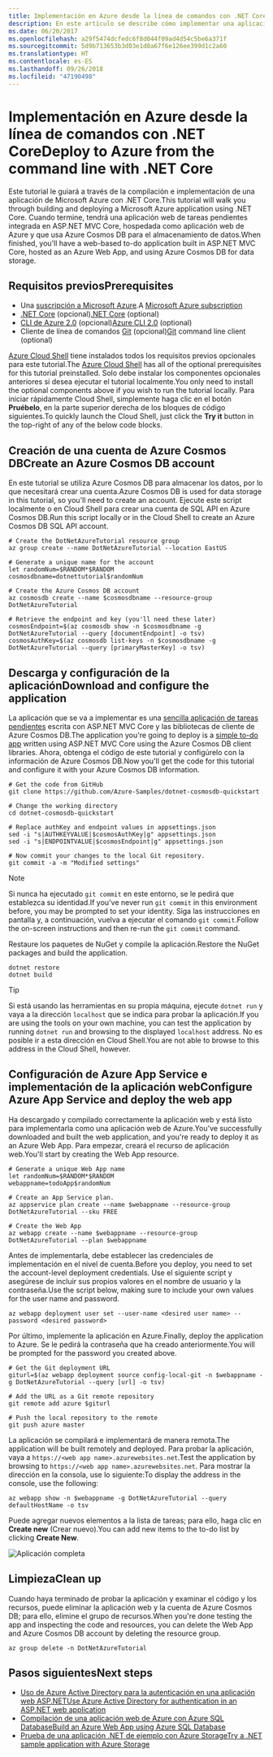 ```yaml
---
title: Implementación en Azure desde la línea de comandos con .NET Core
description: En este artículo se describe cómo implementar una aplicación de ASP.NET Core en Azure App Service mediante herramientas de la línea de comandos.
ms.date: 06/20/2017
ms.openlocfilehash: a29f5474dcfedc6f8d044f09ad4d54c5be6a371f
ms.sourcegitcommit: 5d9b713653b3d03e1d0a67f6e126ee399d1c2a60
ms.translationtype: HT
ms.contentlocale: es-ES
ms.lasthandoff: 09/26/2018
ms.locfileid: "47190498"
---
```

# <a name="deploy-to-azure-from-the-command-line-with-net-core"></a><span data-ttu-id="ac65b-103">Implementación en Azure desde la línea de comandos con .NET Core</span><span class="sxs-lookup"><span data-stu-id="ac65b-103">Deploy to Azure from the command line with .NET Core</span></span>

<span data-ttu-id="ac65b-104">Este tutorial le guiará a través de la compilación e implementación de una aplicación de Microsoft Azure con .NET Core.</span><span class="sxs-lookup"><span data-stu-id="ac65b-104">This tutorial will walk you through building and deploying a Microsoft Azure application using .NET Core.</span></span>  <span data-ttu-id="ac65b-105">Cuando termine, tendrá una aplicación web de tareas pendientes integrada en ASP.NET MVC Core, hospedada como aplicación web de Azure y que usa Azure Cosmos DB para el almacenamiento de datos.</span><span class="sxs-lookup"><span data-stu-id="ac65b-105">When finished, you'll have a web-based to-do application built in ASP.NET MVC Core, hosted as an Azure Web App, and using Azure Cosmos DB for data storage.</span></span>

## <a name="prerequisites"></a><span data-ttu-id="ac65b-106">Requisitos previos</span><span class="sxs-lookup"><span data-stu-id="ac65b-106">Prerequisites</span></span>

* <span data-ttu-id="ac65b-107">Una [suscripción a Microsoft Azure](https://azure.microsoft.com/free/).</span><span class="sxs-lookup"><span data-stu-id="ac65b-107">A [Microsoft Azure subscription](https://azure.microsoft.com/free/)</span></span>
* <span data-ttu-id="ac65b-108">[.NET Core](https://www.microsoft.com/net/download/core) (opcional)</span><span class="sxs-lookup"><span data-stu-id="ac65b-108">[.NET Core](https://www.microsoft.com/net/download/core) (optional)</span></span>
* <span data-ttu-id="ac65b-109">[CLI de Azure 2.0](/cli/azure/install-az-cli2) (opcional)</span><span class="sxs-lookup"><span data-stu-id="ac65b-109">[Azure CLI 2.0](/cli/azure/install-az-cli2) (optional)</span></span>
* <span data-ttu-id="ac65b-110">Cliente de línea de comandos [Git](https://www.git-scm.com/) (opcional)</span><span class="sxs-lookup"><span data-stu-id="ac65b-110">[Git](https://www.git-scm.com/) command line client (optional)</span></span>

<span data-ttu-id="ac65b-111">[Azure Cloud Shell](/azure/cloud-shell/) tiene instalados todos los requisitos previos opcionales para este tutorial.</span><span class="sxs-lookup"><span data-stu-id="ac65b-111">The [Azure Cloud Shell](/azure/cloud-shell/) has all of the optional prerequisites for this tutorial preinstalled.</span></span>  <span data-ttu-id="ac65b-112">Solo debe instalar los componentes opcionales anteriores si desea ejecutar el tutorial localmente.</span><span class="sxs-lookup"><span data-stu-id="ac65b-112">You only need to install the optional components above if you wish to run the tutorial locally.</span></span>  <span data-ttu-id="ac65b-113">Para iniciar rápidamente Cloud Shell, simplemente haga clic en el botón **Pruébelo**, en la parte superior derecha de los bloques de código siguientes.</span><span class="sxs-lookup"><span data-stu-id="ac65b-113">To quickly launch the Cloud Shell, just click the **Try it** button in the top-right of any of the below code blocks.</span></span>

## <a name="create-an-azure-cosmos-db-account"></a><span data-ttu-id="ac65b-114">Creación de una cuenta de Azure Cosmos DB</span><span class="sxs-lookup"><span data-stu-id="ac65b-114">Create an Azure Cosmos DB account</span></span>

<span data-ttu-id="ac65b-115">En este tutorial se utiliza Azure Cosmos DB para almacenar los datos, por lo que necesitará crear una cuenta.</span><span class="sxs-lookup"><span data-stu-id="ac65b-115">Azure Cosmos DB is used for data storage in this tutorial, so you'll need to create an account.</span></span>  <span data-ttu-id="ac65b-116">Ejecute este script localmente o en Cloud Shell para crear una cuenta de SQL API en Azure Cosmos DB.</span><span class="sxs-lookup"><span data-stu-id="ac65b-116">Run this script locally or in the Cloud Shell to create an Azure Cosmos DB SQL API account.</span></span>

```azurecli-interactive
# Create the DotNetAzureTutorial resource group
az group create --name DotNetAzureTutorial --location EastUS

# Generate a unique name for the account
let randomNum=$RANDOM*$RANDOM
cosmosdbname=dotnettutorial$randomNum

# Create the Azure Cosmos DB account
az cosmosdb create --name $cosmosdbname --resource-group DotNetAzureTutorial

# Retrieve the endpoint and key (you'll need these later)
cosmosEndpoint=$(az cosmosdb show -n $cosmosdbname -g DotNetAzureTutorial --query [documentEndpoint] -o tsv)
cosmosAuthKey=$(az cosmosdb list-keys -n $cosmosdbname -g DotNetAzureTutorial --query [primaryMasterKey] -o tsv)

```

## <a name="download-and-configure-the-application"></a><span data-ttu-id="ac65b-117">Descarga y configuración de la aplicación</span><span class="sxs-lookup"><span data-stu-id="ac65b-117">Download and configure the application</span></span>

<span data-ttu-id="ac65b-118">La aplicación que se va a implementar es una [sencilla aplicación de tareas pendientes](https://github.com/Azure-Samples/dotnet-cosmosdb-quickstart/) escrita con ASP.NET MVC Core y las bibliotecas de cliente de Azure Cosmos DB.</span><span class="sxs-lookup"><span data-stu-id="ac65b-118">The application you're going to deploy is a [simple to-do app](https://github.com/Azure-Samples/dotnet-cosmosdb-quickstart/) written using ASP.NET MVC Core using the Azure Cosmos DB client libraries.</span></span>  <span data-ttu-id="ac65b-119">Ahora, obtenga el código de este tutorial y configúrelo con la información de Azure Cosmos DB.</span><span class="sxs-lookup"><span data-stu-id="ac65b-119">Now you'll get the code for this tutorial and configure it with your Azure Cosmos DB information.</span></span>

```azurecli-interactive
# Get the code from GitHub
git clone https://github.com/Azure-Samples/dotnet-cosmosdb-quickstart

# Change the working directory
cd dotnet-cosmosdb-quickstart

# Replace authKey and endpoint values in appsettings.json
sed -i "s|AUTHKEYVALUE|$cosmosAuthKey|g" appsettings.json
sed -i "s|ENDPOINTVALUE|$cosmosEndpoint|g" appsettings.json

# Now commit your changes to the local Git repository.
git commit -a -m "Modified settings"

```

> [!NOTE]
> <span data-ttu-id="ac65b-120">Si nunca ha ejecutado `git commit` en este entorno, se le pedirá que establezca su identidad.</span><span class="sxs-lookup"><span data-stu-id="ac65b-120">If you've never run `git commit` in this environment before, you may be prompted to set your identity.</span></span> <span data-ttu-id="ac65b-121">Siga las instrucciones en pantalla y, a continuación, vuelva a ejecutar el comando `git commit`.</span><span class="sxs-lookup"><span data-stu-id="ac65b-121">Follow the on-screen instructions and then re-run the `git commit` command.</span></span>

<span data-ttu-id="ac65b-122">Restaure los paquetes de NuGet y compile la aplicación.</span><span class="sxs-lookup"><span data-stu-id="ac65b-122">Restore the NuGet packages and build the application.</span></span>

```azurecli-interactive
dotnet restore
dotnet build
```

> [!TIP]
> <span data-ttu-id="ac65b-123">Si está usando las herramientas en su propia máquina, ejecute `dotnet run` y vaya a la dirección `localhost` que se indica para probar la aplicación.</span><span class="sxs-lookup"><span data-stu-id="ac65b-123">If you are using the tools on your own machine, you can test the application by running `dotnet run` and browsing to the displayed `localhost` address.</span></span>  <span data-ttu-id="ac65b-124">No es posible ir a esta dirección en Cloud Shell.</span><span class="sxs-lookup"><span data-stu-id="ac65b-124">You are not able to browse to this address in the Cloud Shell, however.</span></span>  

## <a name="configure-azure-app-service-and-deploy-the-web-app"></a><span data-ttu-id="ac65b-125">Configuración de Azure App Service e implementación de la aplicación web</span><span class="sxs-lookup"><span data-stu-id="ac65b-125">Configure Azure App Service and deploy the web app</span></span>

<span data-ttu-id="ac65b-126">Ha descargado y compilado correctamente la aplicación web y está listo para implementarla como una aplicación web de Azure.</span><span class="sxs-lookup"><span data-stu-id="ac65b-126">You've successfully downloaded and built the web application, and you're ready to deploy it as an Azure Web App.</span></span>  <span data-ttu-id="ac65b-127">Para empezar, creará el recurso de aplicación web.</span><span class="sxs-lookup"><span data-stu-id="ac65b-127">You'll start by creating the Web App resource.</span></span>

```azurecli-interactive
# Generate a unique Web App name
let randomNum=$RANDOM*$RANDOM
webappname=todoApp$randomNum

# Create an App Service plan.
az appservice plan create --name $webappname --resource-group DotNetAzureTutorial --sku FREE

# Create the Web App
az webapp create --name $webappname --resource-group DotNetAzureTutorial --plan $webappname

```

<span data-ttu-id="ac65b-128">Antes de implementarla, debe establecer las credenciales de implementación en el nivel de cuenta.</span><span class="sxs-lookup"><span data-stu-id="ac65b-128">Before you deploy, you need to set the account-level deployment credentials.</span></span>  <span data-ttu-id="ac65b-129">Use el siguiente script y asegúrese de incluir sus propios valores en el nombre de usuario y la contraseña.</span><span class="sxs-lookup"><span data-stu-id="ac65b-129">Use the script below, making sure to include your own values for the user name and password.</span></span>

```azurecli-interactive
az webapp deployment user set --user-name <desired user name> --password <desired password>
```

<span data-ttu-id="ac65b-130">Por último, implemente la aplicación en Azure.</span><span class="sxs-lookup"><span data-stu-id="ac65b-130">Finally, deploy the application to Azure.</span></span>  <span data-ttu-id="ac65b-131">Se le pedirá la contraseña que ha creado anteriormente.</span><span class="sxs-lookup"><span data-stu-id="ac65b-131">You will be prompted for the password you created above.</span></span>

```azurecli-interactive
# Get the Git deployment URL
giturl=$(az webapp deployment source config-local-git -n $webappname -g DotNetAzureTutorial --query [url] -o tsv)

# Add the URL as a Git remote repository
git remote add azure $giturl

# Push the local repository to the remote
git push azure master
```

<span data-ttu-id="ac65b-132">La aplicación se compilará e implementará de manera remota.</span><span class="sxs-lookup"><span data-stu-id="ac65b-132">The application will be built remotely and deployed.</span></span>  <span data-ttu-id="ac65b-133">Para probar la aplicación, vaya a `https://<web app name>.azurewebsites.net`.</span><span class="sxs-lookup"><span data-stu-id="ac65b-133">Test the application by browsing to `https://<web app name>.azurewebsites.net`.</span></span>  <span data-ttu-id="ac65b-134">Para mostrar la dirección en la consola, use lo siguiente:</span><span class="sxs-lookup"><span data-stu-id="ac65b-134">To display the address in the console, use the following:</span></span>

```azurecli-interactive
az webapp show -n $webappname -g DotNetAzureTutorial --query defaultHostName -o tsv
```

<span data-ttu-id="ac65b-135">Puede agregar nuevos elementos a la lista de tareas; para ello, haga clic en **Create new** (Crear nuevo).</span><span class="sxs-lookup"><span data-stu-id="ac65b-135">You can add new items to the to-do list by clicking **Create New**.</span></span>

![Aplicación completa](./media/dotnet-quickstart/todo.png)

## <a name="clean-up"></a><span data-ttu-id="ac65b-137">Limpieza</span><span class="sxs-lookup"><span data-stu-id="ac65b-137">Clean up</span></span>

<span data-ttu-id="ac65b-138">Cuando haya terminado de probar la aplicación y examinar el código y los recursos, puede eliminar la aplicación web y la cuenta de Azure Cosmos DB; para ello, elimine el grupo de recursos.</span><span class="sxs-lookup"><span data-stu-id="ac65b-138">When you're done testing the app and inspecting the code and resources, you can delete the Web App and Azure Cosmos DB account by deleting the resource group.</span></span>

```azurecli-interactive
az group delete -n DotNetAzureTutorial
```

## <a name="next-steps"></a><span data-ttu-id="ac65b-139">Pasos siguientes</span><span class="sxs-lookup"><span data-stu-id="ac65b-139">Next steps</span></span>

* [<span data-ttu-id="ac65b-140">Uso de Azure Active Directory para la autenticación en una aplicación web ASP.NET</span><span class="sxs-lookup"><span data-stu-id="ac65b-140">Use Azure Active Directory for authentication in an ASP.NET web application</span></span>](/azure/active-directory/develop/active-directory-devquickstarts-webapp-dotnet)
* [<span data-ttu-id="ac65b-141">Compilación de una aplicación web de Azure con Azure SQL Database</span><span class="sxs-lookup"><span data-stu-id="ac65b-141">Build an Azure Web App using Azure SQL Database</span></span>](/azure/app-service-web/web-sites-dotnet-get-started)
* [<span data-ttu-id="ac65b-142">Prueba de una aplicación .NET de ejemplo con Azure Storage</span><span class="sxs-lookup"><span data-stu-id="ac65b-142">Try a .NET sample application with Azure Storage</span></span>](/azure/storage/storage-samples-dotnet)


